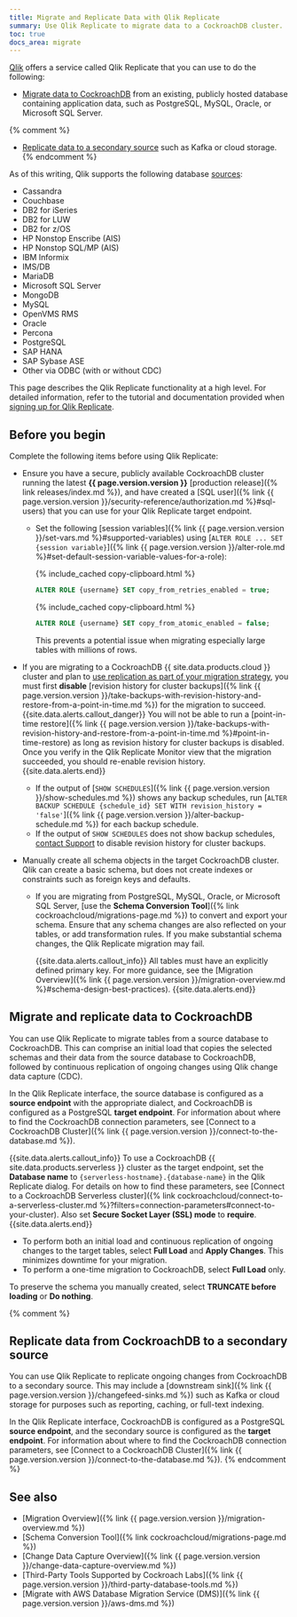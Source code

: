 ```yaml
---
title: Migrate and Replicate Data with Qlik Replicate
summary: Use Qlik Replicate to migrate data to a CockroachDB cluster.
toc: true
docs_area: migrate
---
```


[Qlik](https://www.qlik.com) offers a service called Qlik Replicate that you can use to do the following:

- [Migrate data to CockroachDB](#migrate-and-replicate-data-to-cockroachdb) from an existing, publicly hosted database containing application data, such as PostgreSQL, MySQL, Oracle, or Microsoft SQL Server. 

{% comment %}
- [Replicate data to a secondary source](#replicate-data-from-cockroachdb-to-a-secondary-source) such as Kafka or cloud storage.
{% endcomment %}

As of this writing, Qlik supports the following database [sources](https://www.qlik.com/us/products/data-sources):

- Cassandra
- Couchbase
- DB2 for iSeries
- DB2 for LUW
- DB2 for z/OS
- HP Nonstop Enscribe (AIS)
- HP Nonstop SQL/MP (AIS)
- IBM Informix
- IMS/DB
- MariaDB
- Microsoft SQL Server
- MongoDB
- MySQL
- OpenVMS RMS
- Oracle
- Percona
- PostgreSQL
- SAP HANA
- SAP Sybase ASE
- Other via ODBC (with or without CDC)

This page describes the Qlik Replicate functionality at a high level. For detailed information, refer to the tutorial and documentation provided when [signing up for Qlik Replicate](https://www.qlik.com/us/products/qlik-replicate).

## Before you begin

Complete the following items before using Qlik Replicate:

- Ensure you have a secure, publicly available CockroachDB cluster running the latest **{{ page.version.version }}** [production release]({% link releases/index.md %}), and have created a [SQL user]({% link {{ page.version.version }}/security-reference/authorization.md %}#sql-users) that you can use for your Qlik Replicate target endpoint.
    - Set the following [session variables]({% link {{ page.version.version }}/set-vars.md %}#supported-variables) using [`ALTER ROLE ... SET {session variable}`]({% link {{ page.version.version }}/alter-role.md %}#set-default-session-variable-values-for-a-role):

        {% include_cached copy-clipboard.html %}
        ~~~ sql
        ALTER ROLE {username} SET copy_from_retries_enabled = true;
        ~~~

        {% include_cached copy-clipboard.html %}
        ~~~ sql
        ALTER ROLE {username} SET copy_from_atomic_enabled = false;
        ~~~

        This prevents a potential issue when migrating especially large tables with millions of rows.

- If you are migrating to a CockroachDB {{ site.data.products.cloud }} cluster and plan to [use replication as part of your migration strategy](#migrate-and-replicate-data-to-cockroachdb), you must first **disable** [revision history for cluster backups]({% link {{ page.version.version }}/take-backups-with-revision-history-and-restore-from-a-point-in-time.md %}) for the migration to succeed.
    {{site.data.alerts.callout_danger}}
    You will not be able to run a [point-in-time restore]({% link {{ page.version.version }}/take-backups-with-revision-history-and-restore-from-a-point-in-time.md %}#point-in-time-restore) as long as revision history for cluster backups is disabled. Once you verify in the Qlik Replicate Monitor view that the migration succeeded, you should re-enable revision history.
    {{site.data.alerts.end}}

    - If the output of [`SHOW SCHEDULES`]({% link {{ page.version.version }}/show-schedules.md %}) shows any backup schedules, run [`ALTER BACKUP SCHEDULE {schedule_id} SET WITH revision_history = 'false'`]({% link {{ page.version.version }}/alter-backup-schedule.md %}) for each backup schedule.
    - If the output of `SHOW SCHEDULES` does not show backup schedules, [contact Support](https://support.cockroachlabs.com) to disable revision history for cluster backups.
- Manually create all schema objects in the target CockroachDB cluster. Qlik can create a basic schema, but does not create indexes or constraints such as foreign keys and defaults.
    - If you are migrating from PostgreSQL, MySQL, Oracle, or Microsoft SQL Server, [use the **Schema Conversion Tool**]({% link cockroachcloud/migrations-page.md %}) to convert and export your schema. Ensure that any schema changes are also reflected on your tables, or add transformation rules. If you make substantial schema changes, the Qlik Replicate migration may fail.

        {{site.data.alerts.callout_info}}
        All tables must have an explicitly defined primary key. For more guidance, see the [Migration Overview]({% link {{ page.version.version }}/migration-overview.md %}#schema-design-best-practices).
        {{site.data.alerts.end}}

## Migrate and replicate data to CockroachDB

You can use Qlik Replicate to migrate tables from a source database to CockroachDB. This can comprise an initial load that copies the selected schemas and their data from the source database to CockroachDB, followed by continuous replication of ongoing changes using Qlik change data capture (CDC).

In the Qlik Replicate interface, the source database is configured as a **source endpoint** with the appropriate dialect, and CockroachDB is configured as a PostgreSQL **target endpoint**. For information about where to find the CockroachDB connection parameters, see [Connect to a CockroachDB Cluster]({% link {{ page.version.version }}/connect-to-the-database.md %}).

{{site.data.alerts.callout_info}}
To use a CockroachDB {{ site.data.products.serverless }} cluster as the target endpoint, set the **Database name** to `{serverless-hostname}.{database-name}` in the Qlik Replicate dialog. For details on how to find these parameters, see [Connect to a CockroachDB Serverless cluster]({% link cockroachcloud/connect-to-a-serverless-cluster.md %}?filters=connection-parameters#connect-to-your-cluster). Also set **Secure Socket Layer (SSL) mode** to **require**.
{{site.data.alerts.end}}

- To perform both an initial load and continuous replication of ongoing changes to the target tables, select **Full Load** and **Apply Changes**. This minimizes downtime for your migration.
- To perform a one-time migration to CockroachDB, select **Full Load** only.

To preserve the schema you manually created, select **TRUNCATE before loading** or **Do nothing**.

{% comment %}
## Replicate data from CockroachDB to a secondary source

You can use Qlik Replicate to replicate ongoing changes from CockroachDB to a secondary source. This may include a [downstream sink]({% link {{ page.version.version }}/changefeed-sinks.md %}) such as Kafka or cloud storage for purposes such as reporting, caching, or full-text indexing.

In the Qlik Replicate interface, CockroachDB is configured as a PostgreSQL **source endpoint**, and the secondary source is configured as the **target endpoint**. For information about where to find the CockroachDB connection parameters, see [Connect to a CockroachDB Cluster]({% link {{ page.version.version }}/connect-to-the-database.md %}).
{% endcomment %}

## See also

- [Migration Overview]({% link {{ page.version.version }}/migration-overview.md %})
- [Schema Conversion Tool]({% link cockroachcloud/migrations-page.md %})
- [Change Data Capture Overview]({% link {{ page.version.version }}/change-data-capture-overview.md %})
- [Third-Party Tools Supported by Cockroach Labs]({% link {{ page.version.version }}/third-party-database-tools.md %})
- [Migrate with AWS Database Migration Service (DMS)]({% link {{ page.version.version }}/aws-dms.md %})
